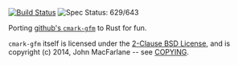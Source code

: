 [![Build Status](https://travis-ci.org/kivikakk/comrak.svg?branch=master)](https://travis-ci.org/kivikakk/comrak)
![Spec Status: 629/643](https://img.shields.io/badge/specs-629%2F643-yellow.svg)

Porting [github's `cmark-gfm`](https://github.com/github/cmark) to Rust for fun.

`cmark-gfm` itself is licensed under the
[2-Clause BSD License](https://opensource.org/licenses/BSD-2-Clause),
and is copyright (c) 2014, John MacFarlane -- see
[COPYING](https://github.com/github/cmark/blob/118ebb338840d67005ee57ec39060d2b68f4ec7c/COPYING).
